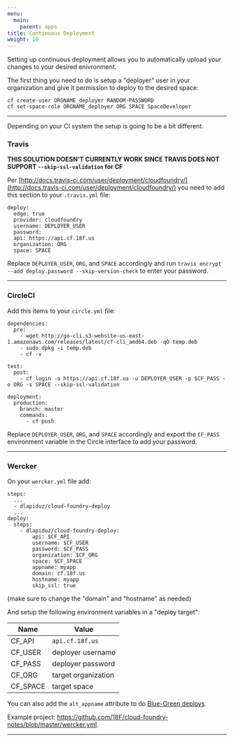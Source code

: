 ```yaml
---
menu:
  main:
    parent: apps
title: Continuous Deployment
weight: 10
---
```


Setting up continuous deployment allows you to automatically upload your
changes to your desired enivronment.

The first thing you need to do is setup a "deployer" user in your organization and give it permission to deploy to the desired space:

```
cf create-user ORGNAME_deployer RANDOM-PASSWORD
cf set-space-role ORGNAME_deployer ORG SPACE SpaceDeveloper
```

***

Depending on your CI system the setup is going to be a bit different.

### Travis

**THIS SOLUTION DOESN'T CURRENTLY WORK SINCE TRAVIS DOES NOT SUPPORT `--skip-ssl-validation` for CF**

Per [http://docs.travis-ci.com/user/deployment/cloudfoundry/](http://docs.travis-ci.com/user/deployment/cloudfoundry/) you need to add this section to your `.travis.yml` file:

```
deploy:
  edge: true
  provider: cloudfoundry
  username: DEPLOYER_USER
  password:
  api: https://api.cf.18f.us
  organization: ORG
  space: SPACE
```

Replace `DEPLOYER_USER`, `ORG`, and `SPACE` accordingly and run `travis encrypt --add deploy.password --skip-version-check` to enter your password.

***

### CircleCI

Add this items to your `circle.yml` file:

```
dependencies:
  pre:
    - wget http://go-cli.s3-website-us-east-1.amazonaws.com/releases/latest/cf-cli_amd64.deb -qO temp.deb
    - sudo dpkg -i temp.deb
    - cf -v

test:
  post:
    - cf login -a https://api.cf.18f.us -u DEPLOYER_USER -p $CF_PASS -o ORG -s SPACE --skip-ssl-validation

deployment:
  production:
    branch: master
    commands:
      - cf push
```

Replace `DEPLOYER_USER`, `ORG`, and `SPACE` accordingly and export the `CF_PASS` environment variable in the Circle interface to add your password.

***

### Wercker

On your `wercker.yml` file add:

```
steps:
  ...
  - dlapiduz/cloud-foundry-deploy
  ...
deploy:
  steps:
    - dlapiduz/cloud-foundry-deploy:
        api: $CF_API
        username: $CF_USER
        password: $CF_PASS
        organization: $CF_ORG
        space: $CF_SPACE
        appname: myapp
        domain: cf.18f.us
        hostname: myapp
        skip_ssl: true
```

(make sure to change the "domain" and "hostname" as needed)

And setup the following environment variables in a "deploy target":

| Name    | Value              |
|---------|--------------------|
| CF_API  | `api.cf.18f.us`    |
| CF_USER | deployer username  |
| CF_PASS | deployer password  |
| CF_ORG  | target organization|
| CF_SPACE| target space       |



You can also add the `alt_appname` attribute to do [Blue-Green deploys](http://docs.pivotal.io/pivotalcf/devguide/deploy-apps/blue-green.html).

Example project: https://github.com/18F/cloud-foundry-notes/blob/master/wercker.yml.

***